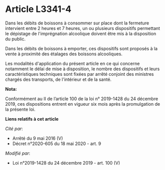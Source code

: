 # Article L3341-4

Dans les débits de boissons à consommer sur place dont la fermeture intervient entre 2 heures et 7 heures, un ou plusieurs
dispositifs permettant le dépistage de l'imprégnation alcoolique doivent être mis à la disposition du public.

Dans les débits de boissons à emporter, ces dispositifs sont proposés à la vente à proximité des étalages des boissons
alcooliques.

Les modalités d'application du présent article en ce qui concerne notamment le délai de mise à disposition, le nombre des
dispositifs et leurs caractéristiques techniques sont fixées par arrêté conjoint des ministres chargés des transports, de
l'intérieur et de la santé.

**Nota:**

Conformément au II de l’article 100 de la loi n° 2019-1428 du 24 décembre 2019, ces dispositions entrent en vigueur six mois
après la promulgation de la présente loi.

**Liens relatifs à cet article**

_Cité par_:

  - Arrêté du 9 mai 2016 (V)
  - Décret n°2020-605 du 18 mai 2020 - art. 9

_Modifié par_:

  - Loi n°2019-1428 du 24 décembre 2019 - art. 100 (V)
